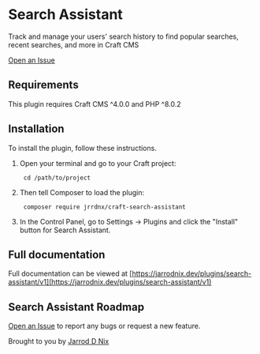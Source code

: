 # Search Assistant

Track and manage your users' search history to find popular searches, recent searches, and more in Craft CMS

[Open an Issue](https://github.com/jrrdnx/craft-search-assistant/issues)

## Requirements

This plugin requires Craft CMS ^4.0.0 and PHP ^8.0.2

## Installation

To install the plugin, follow these instructions.

1. Open your terminal and go to your Craft project:

        cd /path/to/project

2. Then tell Composer to load the plugin:

        composer require jrrdnx/craft-search-assistant

3. In the Control Panel, go to Settings -> Plugins and click the "Install" button for Search Assistant.

## Full documentation

Full documentation can be viewed at [https://jarrodnix.dev/plugins/search-assistant/v1](https://jarrodnix.dev/plugins/search-assistant/v1)

## Search Assistant Roadmap

[Open an Issue](https://github.com/jrrdnx/craft-search-assistant/issues) to report any bugs or request a new feature.

Brought to you by [Jarrod D Nix](https://jarrodnix.dev)